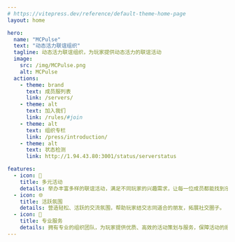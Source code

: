 ```yaml
---
# https://vitepress.dev/reference/default-theme-home-page
layout: home

hero:
  name: "MCPulse"
  text: "动态活力联谊组织"
  tagline: 动态活力联谊组织，为玩家提供动态活力的联谊活动
  image:
    src: /img/MCPulse.png
    alt: MCPulse
  actions:
    - theme: brand
      text: 成员服列表
      link: /servers/
    - theme: alt
      text: 加入我们
      link: /rules/#join
    - theme: alt
      text: 组织专栏
      link: /press/introduction/
    - theme: alt
      text: 状态检测
      link: http://1.94.43.80:3001/status/serverstatus

features:
  - icon: 🎉
    title: 多元活动
    details: 举办丰富多样的联谊活动，满足不同玩家的兴趣需求，让每一位成员都能找到乐趣。
  - icon: 🌐
    title: 活跃氛围
    details: 营造轻松、活跃的交流氛围，帮助玩家结交志同道合的朋友，拓展社交圈子。
  - icon: 🤝
    title: 专业服务
    details: 拥有专业的组织团队，为玩家提供优质、高效的活动策划与服务，保障活动的顺利进行。
---
```

